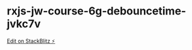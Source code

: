 # rxjs-jw-course-6g-debouncetime-jvkc7v

[Edit on StackBlitz ⚡️](https://stackblitz.com/edit/rxjs-jw-course-6g-debouncetime-jvkc7v)
